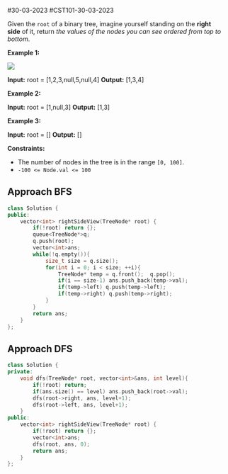 #30-03-2023 
#CST101-30-03-2023 

Given the `root` of a binary tree, imagine yourself standing on the **right side** of it, return _the values of the nodes you can see ordered from top to bottom_.

**Example 1:**

![](https://assets.leetcode.com/uploads/2021/02/14/tree.jpg)

**Input:** root = [1,2,3,null,5,null,4]
**Output:** [1,3,4]

**Example 2:**

**Input:** root = [1,null,3]
**Output:** [1,3]

**Example 3:**

**Input:** root = []
**Output:** []

**Constraints:**

-   The number of nodes in the tree is in the range `[0, 100]`.
-   `-100 <= Node.val <= 100`


## Approach BFS


```cpp
class Solution {
public:
    vector<int> rightSideView(TreeNode* root) {
        if(!root) return {};
        queue<TreeNode*>q;
        q.push(root);
        vector<int>ans;
        while(!q.empty()){
            size_t size = q.size();
            for(int i = 0; i < size; ++i){
                TreeNode* temp = q.front();  q.pop();
                if(i == size-1) ans.push_back(temp->val);
                if(temp->left) q.push(temp->left);
                if(temp->right) q.push(temp->right);
            }
        }
        return ans;
    }
};
```

## Approach DFS

```cpp
class Solution {
private:
    void dfs(TreeNode* root, vector<int>&ans, int level){
        if(!root) return;
        if(ans.size() == level) ans.push_back(root->val);
        dfs(root->right, ans, level+1);
        dfs(root->left, ans, level+1);
    }
public:
    vector<int> rightSideView(TreeNode* root) {
        if(!root) return {};
        vector<int>ans;
        dfs(root, ans, 0);
        return ans;
    }
};
```